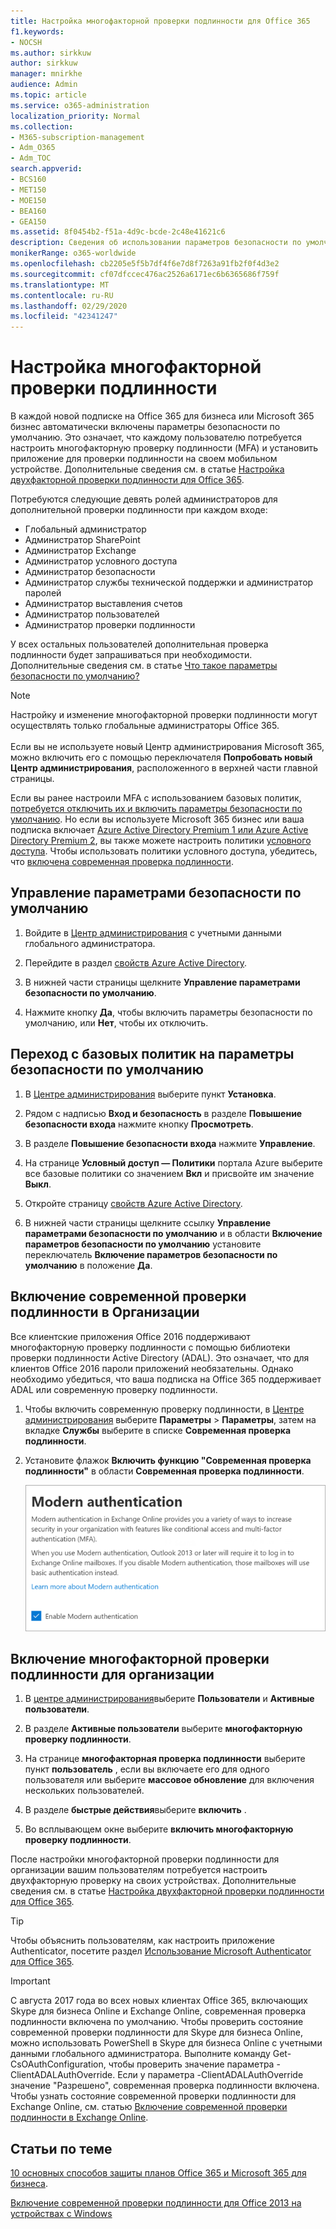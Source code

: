 ```yaml
---
title: Настройка многофакторной проверки подлинности для Office 365
f1.keywords:
- NOCSH
ms.author: sirkkuw
author: sirkkuw
manager: mnirkhe
audience: Admin
ms.topic: article
ms.service: o365-administration
localization_priority: Normal
ms.collection:
- M365-subscription-management
- Adm_O365
- Adm_TOC
search.appverid:
- BCS160
- MET150
- MOE150
- BEA160
- GEA150
ms.assetid: 8f0454b2-f51a-4d9c-bcde-2c48e41621c6
description: Сведения об использовании параметров безопасности по умолчанию с целью настройки многофакторной проверки подлинности для пользователей Office 365.
monikerRange: o365-worldwide
ms.openlocfilehash: cb2205e5f5b7df4f6e7d8f7263a91fb2f0f4d3e2
ms.sourcegitcommit: cf07dfccec476ac2526a6171ec6b6365686f759f
ms.translationtype: MT
ms.contentlocale: ru-RU
ms.lasthandoff: 02/29/2020
ms.locfileid: "42341247"
---
```

# <a name="set-up-multi-factor-authentication"></a>Настройка многофакторной проверки подлинности
  
В каждой новой подписке на Office 365 для бизнеса или Microsoft 365 бизнес автоматически включены параметры безопасности по умолчанию. Это означает, что каждому пользователю потребуется настроить многофакторную проверку подлинности (MFA) и установить приложение для проверки подлинности на своем мобильном устройстве. Дополнительные сведения см. в статье [Настройка двухфакторной проверки подлинности для Office 365](https://support.office.com/article/ace1d096-61e5-449b-a875-58eb3d74de14).  

Потребуются следующие девять ролей администраторов для дополнительной проверки подлинности при каждом входе:
- Глобальный администратор
- Администратор SharePoint
- Администратор Exchange
- Администратор условного доступа
- Администратор безопасности
- Администратор службы технической поддержки и администратор паролей
- Администратор выставления счетов
- Администратор пользователей
- Администратор проверки подлинности

У всех остальных пользователей дополнительная проверка подлинности будет запрашиваться при необходимости. Дополнительные сведения см. в статье [Что такое параметры безопасности по умолчанию?](https://docs.microsoft.com/azure/active-directory/fundamentals/concept-fundamentals-security-defaults)

> [!NOTE]
> Настройку и изменение многофакторной проверки подлинности могут осуществлять только глобальные администраторы Office 365. <br><br>
> Если вы не используете новый Центр администрирования Microsoft 365, можно включить его с помощью переключателя **Попробовать новый Центр администрирования**, расположенного в верхней части главной страницы.

Если вы ранее настроили MFA с использованием базовых политик, [потребуется отключить их и включить параметры безопасности по умолчанию](#move-from-baseline-policies-to-security-defaults). Но если вы используете Microsoft 365 бизнес или ваша подписка включает [Azure Active Directory Premium 1 или Azure Active Directory Premium 2](https://azure.microsoft.com/pricing/details/active-directory/), вы также можете настроить политики [условного доступа](https://docs.microsoft.com/azure/active-directory/conditional-access/overview). Чтобы использовать политики условного доступа, убедитесь, что [включена современная проверка подлинности](#enable-multi-factor-authentication-for-your-organization).

## <a name="manage-security-defaults"></a>Управление параметрами безопасности по умолчанию

1. Войдите в [Центр администрирования](https://go.microsoft.com/fwlink/p/?linkid=834822) с учетными данными глобального администратора.
2. Перейдите в раздел [свойств Azure Active Directory](https://portal.azure.com/#blade/Microsoft_AAD_IAM/ActiveDirectoryMenuBlade/Properties).

3. В нижней части страницы щелкните **Управление параметрами безопасности по умолчанию**.
4. Нажмите кнопку **Да**, чтобы включить параметры безопасности по умолчанию, или **Нет**, чтобы их отключить.

## <a name="move-from-baseline-policies-to-security-defaults"></a>Переход с базовых политик на параметры безопасности по умолчанию

1. В [Центре администрирования](https://go.microsoft.com/fwlink/p/?linkid=834822) выберите пункт **Установка**.

2. Рядом с надписью **Вход и безопасность** в разделе **Повышение безопасности входа** нажмите кнопку **Просмотреть**.

3. В разделе **Повышение безопасности входа** нажмите **Управление**. 

4. На странице **Условный доступ — Политики** портала Azure выберите все базовые политики со значением **Вкл** и присвойте им значение **Выкл**.
5. Откройте страницу [свойств Azure Active Directory](https://portal.azure.com/#blade/Microsoft_AAD_IAM/ActiveDirectoryMenuBlade/Properties).
6. В нижней части страницы щелкните ссылку **Управление параметрами безопасности по умолчанию** и в области **Включение параметров безопасности по умолчанию** установите переключатель **Включение параметров безопасности по умолчанию** в положение **Да**. 

## <a name="enable-modern-authentication-for-your-organization"></a>Включение современной проверки подлинности в Организации

Все клиентские приложения Office 2016 поддерживают многофакторную проверку подлинности с помощью библиотеки проверки подлинности Active Directory (ADAL). Это означает, что для клиентов Office 2016 пароли приложений необязательны. Однако необходимо убедиться, что ваша подписка на Office 365 поддерживает ADAL или современную проверку подлинности.

1. Чтобы включить современную проверку подлинности, в [Центре администрирования](https://go.microsoft.com/fwlink/p/?linkid=834822) выберите **Параметры** \> **Параметры**, затем на вкладке **Службы** выберите в списке **Современная проверка подлинности**.

2. Установите флажок **Включить функцию "Современная проверка подлинности"** в области **Современная проверка подлинности‎**. 

    ![Область "Современная проверка подлинности" с установленным флажком включения.](../media/enablemodernauth.png)
    
## <a name="enable-multi-factor-authentication-for-your-organization"></a>Включение многофакторной проверки подлинности для организации
    
1. В [центре администрирования](https://go.microsoft.com/fwlink/p/?linkid=834822)выберите **Пользователи** и **Активные пользователи**.

2. В разделе **Активные пользователи** выберите **многофакторную проверку подлинности**.

3. На странице **многофакторная проверка подлинности** выберите пункт **пользователь** , если вы включаете его для одного пользователя или выберите **массовое обновление** для включения нескольких пользователей.

4. В разделе **быстрые действия**выберите **включить** .

5. Во всплывающем окне выберите **включить многофакторную проверку подлинности**.

После настройки многофакторной проверки подлинности для организации вашим пользователям потребуется настроить двухфакторную проверку на своих устройствах. Дополнительные сведения см. в статье [Настройка двухфакторной проверки подлинности для Office 365](https://support.office.com/article/ace1d096-61e5-449b-a875-58eb3d74de14).
    
> [!TIP]
> Чтобы объяснить пользователям, как настроить приложение Authenticator, посетите раздел [Использование Microsoft Authenticator для Office 365](https://support.office.com/article/use-microsoft-authenticator-with-office-365-1412611f-ad8d-43ab-807c-7965e5155411?ui=en-US&rs=en-US&ad=US#ID0EAADAAA=_Step_1).


> [!IMPORTANT]
> С августа 2017 года во всех новых клиентах Office 365, включающих Skype для бизнеса Online и Exchange Online, современная проверка подлинности включена по умолчанию. Чтобы проверить состояние современной проверки подлинности для Skype для бизнеса Online, можно использовать PowerShell в Skype для бизнеса Online с учетными данными глобального администратора. Выполните команду Get-CsOAuthConfiguration, чтобы проверить значение параметра -ClientADALAuthOverride. Если у параметра -ClientADALAuthOverride значение "Разрешено", современная проверка подлинности включена.
Чтобы узнать состояние современной проверки подлинности для Exchange Online, см. статью [Включение современной проверки подлинности в Exchange Online](https://docs.microsoft.com/exchange/clients-and-mobile-in-exchange-online/enable-or-disable-modern-authentication-in-exchange-online).

## <a name="related-articles"></a>Статьи по теме

[10 основных способов защиты планов Office 365 и Microsoft 365 для бизнеса](secure-your-business-data.md).

[Включение современной проверки подлинности для Office 2013 на устройствах с Windows](enable-modern-authentication.md)
